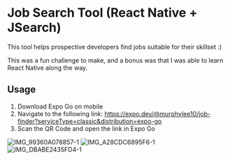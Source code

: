 # Job Search Tool (React Native + JSearch)

This tool helps prospective developers find jobs suitable for their skillset :)

This was a fun challenge to make, and a bonus was that I was able to learn React Native along the way.

## Usage
1. Download Expo Go on mobile
2. Navigate to the following link: https://expo.dev/@murphylee10/job-finder?serviceType=classic&distribution=expo-go
3. Scan the QR Code and open the link in Expo Go


![IMG_99360A078857-1](https://github.com/murphylee10/mobile-job-search-engine/assets/62623991/5699d8d3-8a29-4a39-a08e-e15309e6868e)
![IMG_A28CDC6895F6-1](https://github.com/murphylee10/mobile-job-search-engine/assets/62623991/8a2f6f41-c4d7-437e-89da-60b23b12e9be)
![IMG_DBABE2435FD4-1](https://github.com/murphylee10/mobile-job-search-engine/assets/62623991/eaedfa0f-0e82-444b-9011-2e3297b886fd)
